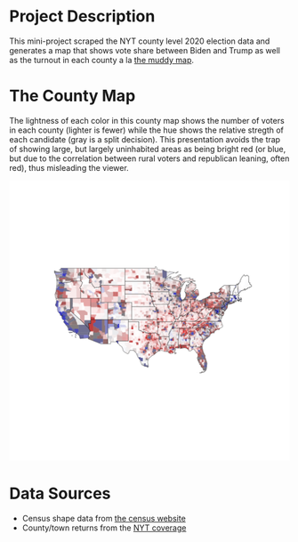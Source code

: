 # Project Description
This mini-project scraped the NYT county level 2020 election data and generates a map that shows vote share between Biden and Trump as well as the turnout in each county a la [the muddy map](https://stemlounge.com/muddy-america-color-balancing-trumps-election-map-infographic/).

# The County Map
The lightness of each color in this county map shows the number of voters in each county (lighter is fewer) while the hue shows the relative stregth of each candidate (gray is a split decision). This presentation avoids the trap of showing large, but largely uninhabited areas as being bright red (or blue, but due to the correlation between rural voters and republican leaning, often red), thus misleading the viewer.

![County Map](https://raw.githubusercontent.com/dangrenell/2020-Election-Map/master/county_muddy_map.png)

# Data Sources
- Census shape data from [the census website](https://www.census.gov/geographies/mapping-files/time-series/geo/carto-boundary-file.html)
- County/town returns from the [NYT coverage](https://www.nytimes.com/interactive/2020/11/03/us/elections/results-president.html?action=click&module=Spotlight&pgtype=Homepage)